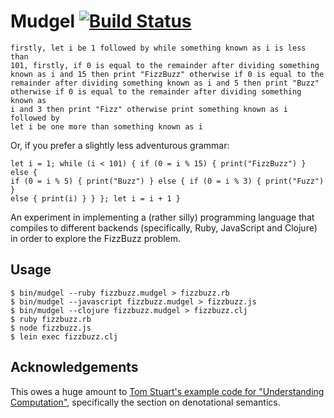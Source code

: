 # Mudgel [![Build Status](https://travis-ci.org/mudge/mudgel.svg?branch=master)](http://travis-ci.org/mudge/mudgel)

    firstly, let i be 1 followed by while something known as i is less than
    101, firstly, if 0 is equal to the remainder after dividing something
    known as i and 15 then print "FizzBuzz" otherwise if 0 is equal to the
    remainder after dividing something known as i and 5 then print "Buzz"
    otherwise if 0 is equal to the remainder after dividing something known as
    i and 3 then print "Fizz" otherwise print something known as i followed by
    let i be one more than something known as i

Or, if you prefer a slightly less adventurous grammar:

    let i = 1; while (i < 101) { if (0 = i % 15) { print("FizzBuzz") } else {
    if (0 = i % 5) { print("Buzz") } else { if (0 = i % 3) { print("Fuzz") }
    else { print(i) } } }; let i = i + 1 }

An experiment in implementing a (rather silly) programming language that
compiles to different backends (specifically, Ruby, JavaScript and Clojure) in
order to explore the FizzBuzz problem.

## Usage

```console
$ bin/mudgel --ruby fizzbuzz.mudgel > fizzbuzz.rb
$ bin/mudgel --javascript fizzbuzz.mudgel > fizzbuzz.js
$ bin/mudgel --clojure fizzbuzz.mudgel > fizzbuzz.clj
$ ruby fizzbuzz.rb
$ node fizzbuzz.js
$ lein exec fizzbuzz.clj
```

## Acknowledgements

This owes a huge amount to [Tom Stuart's example code for "Understanding
Computation"](https://github.com/tomstuart/computationbook), specifically the
section on denotational semantics.
